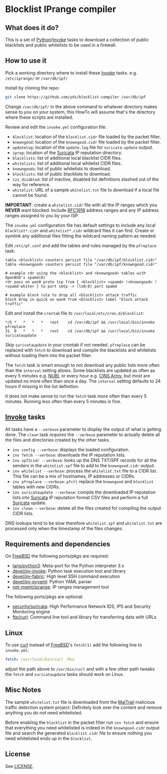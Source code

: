 # Blocklist IPrange compiler

## What does it do?

This is a set of [Python][]/[Invoke][] tasks to download a collection
of public blacklists and public whitelists to be used in a firewall.

## How to use it

Pick a working directory where to install these [Invoke][] tasks.
e.g. `/etc/iprange/` or `/var/db/ipf/`

Install by cloning the repo:
```sh
git clone https://github.com/yds/blocklist-compiler /var/db/ipf
```
Change `/var/db/ipf/` in the above command to whatever directory
makes sense to you on *your* system, this HowTo will assume that's
the directory where these scripts are installed.

Review and edit the `invoke.yml` configuration file:
- `blocklist`: location of the `blocklist.cidr` file loaded by the packet filter.
- `knowngood`: location of the `knowngood.cidr` file loaded by the packet filter.
- `updatelog`: location of the `update.log` file for `suricata-update` output.
- `iprep`: location of the [Suricata][] IP reputation directory.
- `blacklists`: list of additional local blacklist CIDR files.
- `whitelists`: list of additional local whitelist CIDR files.
- `knowngoods`: list of public whitelists to download.
- `blocklists`: list of public blacklists to download.
- `zzz_disabled`: list of inactive, disabled list definitions stashed out of the way for reference.
- `whitelist`: URL of a sample `whitelist.txt` file to download if a local file cannot be found.

**IMPORTANT**: create a `whitelist.cidr` file with all the IP ranges
which you **NEVER** want blocked.  Include [RFC1918][] address
ranges and any IP address ranges assigned to you by your ISP.

The `invoke.yml` configuration file has default settings to include
any local `blacklist*.cidr` and `whitelist*.cidr` wildcard files
it can find. Create or symlink any additional files fitting the
wildcard naming pattern as needed.

Edit `/etc/pf.conf` and add the tables and rules managed by the `pfreplace` task:
```
table <blocklist> counters persist file "/var/db/ipf/blocklist.cidr"
table <knowngood> counters persist file "/var/db/ipf/knowngood.cidr"

# example rdr using the <blocklist> and <knowngood> tables with OpenBSD's spamd(8)
rdr pass on wan0 proto tcp from { <blocklist> <spamd> !<knowngood> !<spamd-white> } to port smtp -> (lo0:0) port spamd

# example block rule to drop all <blocklist> attack traffic
block drop in quick on wan0 from <blocklist> label "block attack traffic"
```

Edit and install the `crontab` file to `/usr/local/etc/cron.d/blocklist`:
```crontab
*/5	*	*	*	*	root	cd /var/db/ipf && /usr/local/bin/invoke pfreplace
31	0	*	*	*	root	cd /var/db/ipf && /usr/local/bin/invoke suricataupdate
```
Skip `suricataupdate` in your crontab if not needed. `pfreplace`
can be replaced with `fetch` to download and compile the blacklists
and whitelists without loading them into the packet filter.

The `fetch` task is smart enough to not download any public lists
more often than the `interval` setting allows. Some blacklists are
updated as often as every 5 minutes e.g. [NUBI][], or every hour e.g.
[CINS Army][], but most are updated no more often than once a day.
The `interval` setting defaults to 24 hours if missing in the list
definition.

It does not make sense to run the `fetch` task more often than every
5 minutes.  Running less often than every 5 minutes is fine.

## [Invoke][] tasks

All tasks have a `--verbose` parameter to display the output of
what is getting done.  The `clean` task _requires_ the `--verbose`
parameter to actually delete all the files and directories created
by the other tasks.

- `inv config --verbose`: displays the loaded configuration.
- `inv fetch --verbose`: downloads the IP reputation lists.
- `inv spf2cidr --verbose`: looks up the DNS TXT/SPF records
  for all the senders in the `whitelist.spf` file to add to
  the `knowngood.cidr` output.
- `inv whitelist --verbose`: process the `whitelist.txt` file
  to a CIDR list. This file can be a mix of hostnames,
  IP addresses or CIDRs.
- `inv pfreplace --verbose`: `pfctl` replace the `knowngood`
  and `blocklist` tables with new CIDRs.
- `inv suricataupdate --verbose`: compile the downloaded
  IP reputation lists into [Suricata][] IP reputation format
  CSV files and perform a full [Suricata][] update.
- `inv clean --verbose`: delete all the files created for
  compiling the output CIDR lists.

DNS lookups tend to be slow therefore `whitelist.spf` and `whitelist.txt`
are processed only when the timestamp of the files changes.  

## Requirements and dependencies

On [FreeBSD][] the following ports/pkgs are required:
- [lang/python3](https://Python.org/ "Python is a programming language that lets you get shite done!"): Meta-port for the Python interpreter 3.x
- [devel/py-invoke](https://PyInvoke.org/ "Invoke is a Python library for managing shell-oriented subprocesses and organizing executable Python code into CLI-invokable tasks."): Python task execution tool and library
- [devel/py-fabric](https://FabFile.org/ "Fabric is a high level Python library designed to execute shell commands remotely over SSH."): High level SSH command execution
- [devel/py-pyyaml](https://PyYAML.org/ "YAML Ain't Markup Language"): Python YAML parser
- [net-mgmt/iprange](https://GitHub.com/firehol/iprange "IP ranges management tool"): IP ranges management tool

The following ports/pkgs are optional:
- [security/suricata](https://Suricata.io/ "High Performance Network IDS, IPS and Security Monitoring engine"): High Performance Network IDS, IPS and Security Monitoring engine
- [ftp/curl](https://cURL.se/ "Command line tool and library for transferring data with URLs"): Command line tool and library for transferring data with URLs

## Linux

To use [curl](https://cURL.se/ "Command line tool and library for transferring data with URLs")
instead of [FreeBSD][]'s `fetch(1)` add the following line to `invoke.yml`:
```yaml
fetch: /usr/local/bin/curl -Rso
```
adjust the path above to `/usr/bin/curl` and with a few other path
tweaks the `fetch` and `suricataupdate` tasks should work on Linux.

## Misc Notes

The sample `whitelist.txt` file is downloaded from the [MalTrail][]
malicious traffic detection system project.  Definitely look over
the content and remove anything you do not need whitelisted.

Before enabling the `blocklist` in the packet filter run `inv fetch`
and ensure that everything you need whitelisted is indeed in the
`knowngood.cidr` output file and search the generated `blocklist.cidr`
file to ensure nothing you need whitelisted ends up in the `blocklist`.

## License

See [LICENSE](https://GitHub.com/yds/blocklist-compiler/blob/master/LICENSE "BSD3CLAUSE").

[FreeBSD]:https://FreeBSD.org/ "The Power to Serve"
[PyYAML]:http://www.PyYAML.org/ "YAML Ain't Markup Language"
[Python]:https://Python.org/ "Python is a programming language that lets you get shite done!"
[Invoke]:https://PyInvoke.org/ "Invoke is a Python library for managing shell-oriented subprocesses and organizing executable Python code into CLI-invokable tasks."
[Fabric]:https://FabFile.org/ "Fabric is a high level Python library designed to execute shell commands remotely over SSH."
[Suricata]:https://Suricata.io/ "High Performance Network IDS, IPS and Security Monitoring engine"
[MalTrail]:https://GitHub.com/stamparm/maltrail "Maltrail is a malicious traffic detection system"
[RFC1918]:https://www.RFC-Editor.org/rfc/rfc1918 "Address Allocation for Private Internets"
[CINS Army]:https://CINSarmy.com/list-download/ "Collective Intelligence Network Security"
[NUBI]:https://www.NUBI-Network.com/faq.php "NUBI was designed to be a replacement for the venerable BadIPs.com after their website went offline in late 2020."
